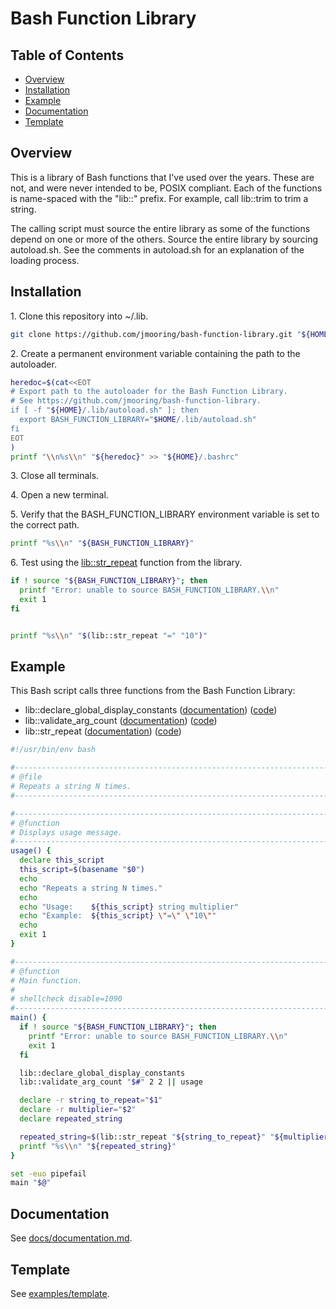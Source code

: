 # Bash Function Library

## Table of Contents

* [Overview](#overview)
* [Installation](#installation)
* [Example](#example)
* [Documentation](#documentation)
* [Template](#template)

<a id="overview"></a>

## Overview

This is a library of Bash functions that I've used over the years. These are
not, and were never intended to be, POSIX compliant. Each of the functions is
name-spaced with the "lib::" prefix. For example, call lib::trim to trim a
string.

The calling script must source the entire library as some of the functions
depend on one or more of the others. Source the entire library by sourcing
autoload.sh. See the comments in autoload.sh for an explanation of the loading process.

<a id="installation"></a>

## Installation

1\. Clone this repository into ~/.lib.

```bash
git clone https://github.com/jmooring/bash-function-library.git "${HOME}/.lib"
```

2\. Create a permanent environment variable containing the path to the autoloader.

```bash
heredoc=$(cat<<EOT
# Export path to the autoloader for the Bash Function Library.
# See https://github.com/jmooring/bash-function-library.
if [ -f "${HOME}/.lib/autoload.sh" ]; then
  export BASH_FUNCTION_LIBRARY="$HOME/.lib/autoload.sh"
fi
EOT
)
printf "\\n%s\\n" "${heredoc}" >> "${HOME}/.bashrc"
```

3\. Close all terminals.

4\. Open a new terminal.

5\. Verify that the BASH_FUNCTION_LIBRARY environment variable is set to the
correct path.

```bash
printf "%s\\n" "${BASH_FUNCTION_LIBRARY}"
```

6\. Test using the [lib::str_repeat](docs/documentation.md#lib_str_repeat) function from the library.

```bash
if ! source "${BASH_FUNCTION_LIBRARY}"; then
  printf "Error: unable to source BASH_FUNCTION_LIBRARY.\\n"
  exit 1
fi


printf "%s\\n" "$(lib::str_repeat "=" "10")"
```

<a id="example"></a>

## Example

This Bash script calls three functions from the Bash Function Library:

* lib::declare_global_display_constants ([documentation](docs/documentation.md#lib_declare_global_display_constants))
  ([code](_declare_global_display_constants.sh))
* lib::validate_arg_count ([documentation](docs/documentation.md#lib_validate_arg_count)) ([code](_validate_arg_count.sh))
* lib::str_repeat ([documentation](docs/documentation.md#lib_str_repeat)) ([code](_str_repeat.sh))

```bash
#!/usr/bin/env bash

#------------------------------------------------------------------------------
# @file
# Repeats a string N times.
#------------------------------------------------------------------------------

#------------------------------------------------------------------------------
# @function
# Displays usage message.
#------------------------------------------------------------------------------
usage() {
  declare this_script
  this_script=$(basename "$0")
  echo
  echo "Repeats a string N times."
  echo
  echo "Usage:    ${this_script} string multiplier"
  echo "Example:  ${this_script} \"=\" \"10\""
  echo
  exit 1
}

#------------------------------------------------------------------------------
# @function
# Main function.
#
# shellcheck disable=1090
#------------------------------------------------------------------------------
main() {
  if ! source "${BASH_FUNCTION_LIBRARY}"; then
    printf "Error: unable to source BASH_FUNCTION_LIBRARY.\\n"
    exit 1
  fi

  lib::declare_global_display_constants
  lib::validate_arg_count "$#" 2 2 || usage

  declare -r string_to_repeat="$1"
  declare -r multiplier="$2"
  declare repeated_string

  repeated_string=$(lib::str_repeat "${string_to_repeat}" "${multiplier}")
  printf "%s\\n" "${repeated_string}"
}

set -euo pipefail
main "$@"
```

<a id="documentation"></a>

## Documentation

See [docs/documentation.md](docs/documentation.md).

## Template

See [examples/template](examples/template).
